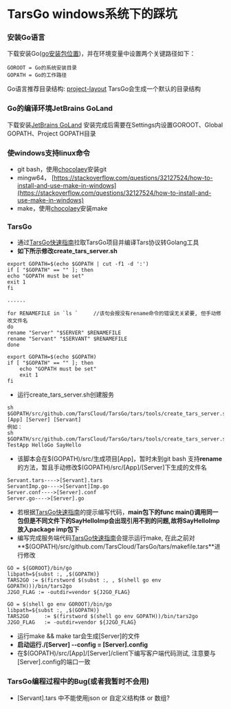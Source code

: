 # TarsGo windows系统下的踩坑
### 安装Go语言
下载安装Go([go安装包位置]([https://golang.org/dl/](https://golang.org/dl/)))，并在环境变量中设置两个关键路径如下：
```
GOROOT = Go的系统安装目录
GOPATH = Go的工作路径
```
Go语言推荐目录结构:  [project-layout](https://github.com/golang-standards/project-layout)
TarsGo会生成一个默认的目录结构

### Go的编译环境JetBrains GoLand

下载安装[JetBrains GoLand](https://www.jetbrains.com/go/)
安装完成后需要在Settings内设置GOROOT、Global GOPATH、Project GOPATH目录

### 使windows支持linux命令

- git bash，使用[chocolaey]([https://chocolatey.org](https://chocolatey.org/))安装git
- mingw64， [https://stackoverflow.com/questions/32127524/how-to-install-and-use-make-in-windows](https://stackoverflow.com/questions/32127524/how-to-install-and-use-make-in-windows)
- make，使用[chocolaey]([https://chocolatey.org](https://chocolatey.org/))安装make

### TarsGo

- 通过[TarsGo快速指南](https://github.com/TarsCloud/TarsGo/blob/master/docs/tars_go_quickstart.md)拉取TarsGo项目并编译Tars协议转Golang工具
 - **如下所示修改create_tars_server.sh**
 ```
export GOPATH=$(echo $GOPATH | cut -f1 -d ':')
if [ "$GOPATH" == "" ]; then
echo "GOPATH must be set"
exit 1
fi

......

for RENAMEFILE in `ls `     //该句会报没有rename命令的错误无关紧要, 但手动修改文件名
do
rename "Server" "$SERVER" $RENAMEFILE
rename "Servant" "$SERVANT" $RENAMEFILE
done
 ```
```
export GOPATH=$(echo $GOPATH)
if [ "$GOPATH" == "" ]; then
    echo "GOPATH must be set"
    exit 1
fi
 ```
- 运行create_tars_server.sh创建服务
```
sh $GOPATH/src/github.com/TarsCloud/TarsGo/tars/tools/create_tars_server.sh [App] [Server] [Servant]
例如： 
sh $GOPATH/src/github.com/TarsCloud/TarsGo/tars/tools/create_tars_server.sh TestApp HelloGo SayHello
```
- 该脚本会在$(GOPATH)/src/生成项目[App]，暂时未到git bash 支持**rename**的方法，暂且手动修改\$(GOPATH)/src/[App]/[Server]下生成的文件名
```
Servant.tars---->[Servant].tars  
ServantImp.go---->[Servant]Imp.go
Server.conf---->[Server].conf
Server.go---->[Server].go
```
- 若根据[TarsGo快速指南](https://github.com/TarsCloud/TarsGo/blob/master/docs/tars_go_quickstart.md)的提示编写代码，**main包下的func main()调用同一包但是不同文件下的SayHelloImp会出现引用不到的问题,故将SayHelloImp放入package imp包下**
- 编写完成服务端代码[TarsGo快速指南](https://github.com/TarsCloud/TarsGo/blob/master/docs/tars_go_quickstart.md)会提示运行make, 在此之前对**$(GOPATH)/src/github.com/TarsCloud/TarsGo/tars/makefile.tars**进行修改
```
GO = ${GOROOT}/bin/go
libpath=${subst :, ,$(GOPATH)}
TARS2GO := $(firstword $(subst :, , $(shell go env GOPATH)))/bin/tars2go
J2GO_FLAG := -outdir=vendor ${J2GO_FLAG}
```
```
GO = $(shell go env GOROOT)/bin/go
libpath=${subst :, ,$(GOPATH)}
TARS2GO     := $(firstword $(shell go env GOPATH))/bin/tars2go
J2GO_FLAG   := -outdir=vendor ${J2GO_FLAG} 
```
- 运行make && make tar会生成[Server]的文件
- **启动运行./[Server] --config = [Server].config**
- 在$(GOPATH)/src/[App]/[Server]/client下编写客户端代码测试, 注意要与[Server].config的端口一致


### TarsGo编程过程中的Bug(或者我暂时不会用)

- [Servant].tars 中不能使用json or 自定义结构体 or 数组?